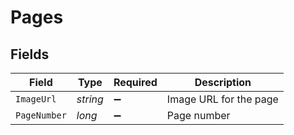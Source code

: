 # Pages


## Fields

| Field                  | Type                   | Required               | Description            |
| ---------------------- | ---------------------- | ---------------------- | ---------------------- |
| `ImageUrl`             | *string*               | :heavy_minus_sign:     | Image URL for the page |
| `PageNumber`           | *long*                 | :heavy_minus_sign:     | Page number            |